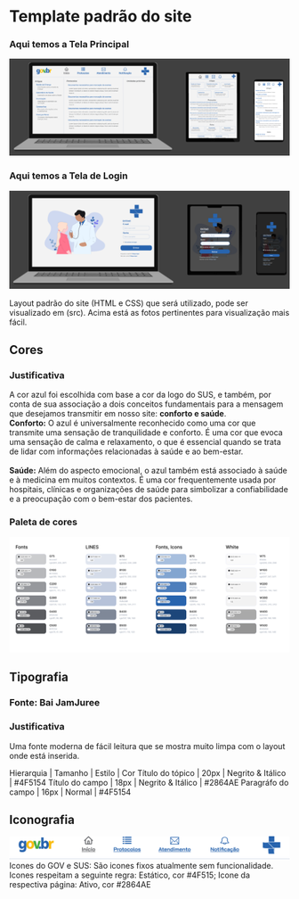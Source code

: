 # Template padrão do site

### Aqui temos a Tela Principal
![Exemplo de UserFlow](main/LayoutRes.png)

### Aqui temos a Tela de Login
![Exemplo de UserFlow](main/LayoutResponsivo.png)


Layout padrão do site (HTML e CSS) que será utilizado, pode ser visualizado em (src). Acima está as fotos pertinentes para visualização mais fácil.

## Cores

### Justificativa
A cor azul foi escolhida com base a cor da logo do SUS, e também, por conta de sua associação a dois conceitos fundamentais para a mensagem que desejamos transmitir em nosso site: **conforto e saúde**.
\
**Conforto:** O azul é universalmente reconhecido como uma cor que transmite uma sensação de tranquilidade e conforto. É uma cor que evoca uma sensação de calma e relaxamento, o que é essencial quando se trata de lidar com informações relacionadas à saúde e ao bem-estar.
\
\
**Saúde:** Além do aspecto emocional, o azul também está associado à saúde e à medicina em muitos contextos. É uma cor frequentemente usada por hospitais, clínicas e organizações de saúde para simbolizar a confiabilidade e a preocupação com o bem-estar dos pacientes.

### Paleta de cores
![Exemplo de UserFlow](main/Colors.png)

## Tipografia
### Fonte: Bai JamJuree

### Justificativa
Uma fonte moderna de fácil leitura que se mostra muito limpa com o layout onde está inserida.

Hierarquia | Tamanho | Estilo | Cor
Título do tópico | 20px | Negrito & Itálico | #4F5154
Título do campo  | 18px | Negrito & Itálico | #2864AE
Paragráfo do campo | 16px | Normal | #4F5154


## Iconografia
![Exemplo de UserFlow](main/Icones.png)
Icones do GOV e SUS: São icones fixos atualmente sem funcionalidade.
Icones  respeitam a seguinte regra: Estático, cor #4F515; Icone da respectiva página: Ativo, cor #2864AE
